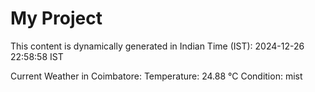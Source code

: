 # My Project

This content is dynamically generated in Indian Time (IST): 2024-12-26 22:58:58 IST


Current Weather in Coimbatore:
Temperature: 24.88 °C
Condition: mist
